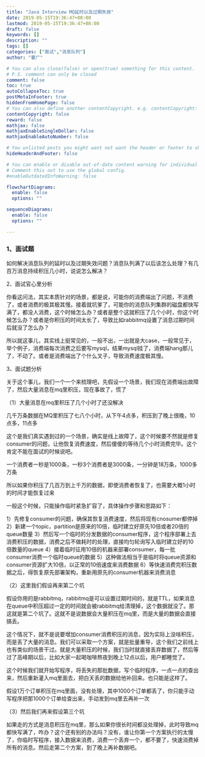 ```yaml
---
title: "Java Interview MQ延时以及过期失效"
date: 2019-05-15T19:36:47+08:00
lastmod: 2019-05-15T19:36:47+08:00
draft: false
keywords: []
description: ""
tags: []
categories: ["面试","消息队列"]
author: "瞿广"

# You can also close(false) or open(true) something for this content.
# P.S. comment can only be closed
comment: false
toc: true
autoCollapseToc: true
postMetaInFooter: true
hiddenFromHomePage: false
# You can also define another contentCopyright. e.g. contentCopyright: "This is another copyright."
contentCopyright: false
reward: false
mathjax: false
mathjaxEnableSingleDollar: false
mathjaxEnableAutoNumber: false

# You unlisted posts you might want not want the header or footer to show
hideHeaderAndFooter: false

# You can enable or disable out-of-date content warning for individual post.
# Comment this out to use the global config.
#enableOutdatedInfoWarning: false

flowchartDiagrams:
  enable: false
  options: ""

sequenceDiagrams: 
  enable: false
  options: ""

---
```


### 1、面试题

如何解决消息队列的延时以及过期失效问题？消息队列满了以后该怎么处理？有几百万消息持续积压几小时，说说怎么解决？


<!--more-->



2、面试官心里分析

你看这问法，其实本质针对的场景，都是说，可能你的消费端出了问题，不消费了，或者消费的极其极其慢。接着就坑爹了，可能你的消息队列集群的磁盘都快写满了，都没人消费，这个时候怎么办？或者是整个这就积压了几个小时，你这个时候怎么办？或者是你积压的时间太长了，导致比如rabbitmq设置了消息过期时间后就没了怎么办？

所以就这事儿，其实线上挺常见的，一般不出，一出就是大case，一般常见于，举个例子，消费端每次消费之后要写mysql，结果mysql挂了，消费端hang那儿了，不动了。或者是消费端出了个什么叉子，导致消费速度极其慢。

3、面试题分析

关于这个事儿，我们一个一个来梳理吧，先假设一个场景，我们现在消费端出故障了，然后大量消息在mq里积压，现在事故了，慌了

（1）大量消息在mq里积压了几个小时了还没解决

几千万条数据在MQ里积压了七八个小时，从下午4点多，积压到了晚上很晚，10点多，11点多

这个是我们真实遇到过的一个场景，确实是线上故障了，这个时候要不然就是修复consumer的问题，让他恢复消费速度，然后傻傻的等待几个小时消费完毕。这个肯定不能在面试的时候说吧。

一个消费者一秒是1000条，一秒3个消费者是3000条，一分钟是18万条，1000多万条

所以如果你积压了几百万到上千万的数据，即使消费者恢复了，也需要大概1小时的时间才能恢复过来

一般这个时候，只能操作临时紧急扩容了，具体操作步骤和思路如下：

1）先修复consumer的问题，确保其恢复消费速度，然后将现有cnosumer都停掉
2）新建一个topic，partition是原来的10倍，临时建立好原先10倍或者20倍的queue数量
3）然后写一个临时的分发数据的consumer程序，这个程序部署上去消费积压的数据，消费之后不做耗时的处理，直接均匀轮询写入临时建立好的10倍数量的queue
4）接着临时征用10倍的机器来部署consumer，每一批consumer消费一个临时queue的数据
5）这种做法相当于是临时将queue资源和consumer资源扩大10倍，以正常的10倍速度来消费数据
6）等快速消费完积压数据之后，得恢复原先部署架构，重新用原先的consumer机器来消费消息

（2）这里我们假设再来第二个坑

假设你用的是rabbitmq，rabbitmq是可以设置过期时间的，就是TTL，如果消息在queue中积压超过一定的时间就会被rabbitmq给清理掉，这个数据就没了。那这就是第二个坑了。这就不是说数据会大量积压在mq里，而是大量的数据会直接搞丢。

这个情况下，就不是说要增加consumer消费积压的消息，因为实际上没啥积压，而是丢了大量的消息。我们可以采取一个方案，就是批量重导，这个我们之前线上也有类似的场景干过。就是大量积压的时候，我们当时就直接丢弃数据了，然后等过了高峰期以后，比如大家一起喝咖啡熬夜到晚上12点以后，用户都睡觉了。

这个时候我们就开始写程序，将丢失的那批数据，写个临时程序，一点一点的查出来，然后重新灌入mq里面去，把白天丢的数据给他补回来。也只能是这样了。

假设1万个订单积压在mq里面，没有处理，其中1000个订单都丢了，你只能手动写程序把那1000个订单给查出来，手动发到mq里去再补一次

（3）然后我们再来假设第三个坑

如果走的方式是消息积压在mq里，那么如果你很长时间都没处理掉，此时导致mq都快写满了，咋办？这个还有别的办法吗？没有，谁让你第一个方案执行的太慢了，你临时写程序，接入数据来消费，消费一个丢弃一个，都不要了，快速消费掉所有的消息。然后走第二个方案，到了晚上再补数据吧。